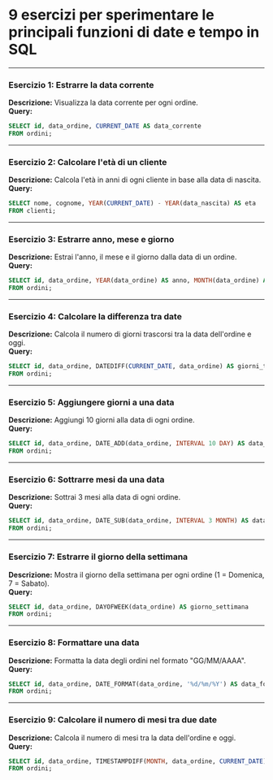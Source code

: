 # 9 esercizi per sperimentare le principali funzioni di date e tempo in SQL 

---

### **Esercizio 1: Estrarre la data corrente**

**Descrizione:** Visualizza la data corrente per ogni ordine.  
**Query:**

```sql
SELECT id, data_ordine, CURRENT_DATE AS data_corrente 
FROM ordini;
```

---

### **Esercizio 2: Calcolare l'età di un cliente**

**Descrizione:** Calcola l'età in anni di ogni cliente in base alla data di nascita.  
**Query:**

```sql
SELECT nome, cognome, YEAR(CURRENT_DATE) - YEAR(data_nascita) AS eta 
FROM clienti;
```

---

### **Esercizio 3: Estrarre anno, mese e giorno**

**Descrizione:** Estrai l'anno, il mese e il giorno dalla data di un ordine.  
**Query:**

```sql
SELECT id, data_ordine, YEAR(data_ordine) AS anno, MONTH(data_ordine) AS mese, DAY(data_ordine) AS giorno 
FROM ordini;
```

---

### **Esercizio 4: Calcolare la differenza tra date**

**Descrizione:** Calcola il numero di giorni trascorsi tra la data dell'ordine e oggi.  
**Query:**

```sql
SELECT id, data_ordine, DATEDIFF(CURRENT_DATE, data_ordine) AS giorni_trascorsi 
FROM ordini;
```

---

### **Esercizio 5: Aggiungere giorni a una data**

**Descrizione:** Aggiungi 10 giorni alla data di ogni ordine.  
**Query:**

```sql
SELECT id, data_ordine, DATE_ADD(data_ordine, INTERVAL 10 DAY) AS data_modificata 
FROM ordini;
```

---

### **Esercizio 6: Sottrarre mesi da una data**

**Descrizione:** Sottrai 3 mesi alla data di ogni ordine.  
**Query:**

```sql
SELECT id, data_ordine, DATE_SUB(data_ordine, INTERVAL 3 MONTH) AS data_modificata 
FROM ordini;
```

---

### **Esercizio 7: Estrarre il giorno della settimana**

**Descrizione:** Mostra il giorno della settimana per ogni ordine (1 = Domenica, 7 = Sabato).  
**Query:**

```sql
SELECT id, data_ordine, DAYOFWEEK(data_ordine) AS giorno_settimana 
FROM ordini;
```

---

### **Esercizio 8: Formattare una data**

**Descrizione:** Formatta la data degli ordini nel formato "GG/MM/AAAA".  
**Query:**

```sql
SELECT id, data_ordine, DATE_FORMAT(data_ordine, '%d/%m/%Y') AS data_formattata 
FROM ordini;
```

---

### **Esercizio 9: Calcolare il numero di mesi tra due date**

**Descrizione:** Calcola il numero di mesi tra la data dell'ordine e oggi.  
**Query:**

```sql
SELECT id, data_ordine, TIMESTAMPDIFF(MONTH, data_ordine, CURRENT_DATE) AS mesi_trascorsi 
FROM ordini;
```
